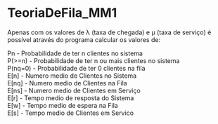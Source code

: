 # TeoriaDeFila_MM1
Apenas com os valores de λ (taxa de chegada) e μ (taxa de serviço) é possível através do programa calcular os valores de:

Pn - Probabilidade de ter n clientes no sistema   
P(>=n) - Probabilidade de ter n ou mais clientes no sistema   
P(nq=0) - Probabilidade de ter 0 clientes na fila   
E[n] - Numero medio de Clientes no Sistema   
E[nq] - Numero medio de Clientes na Fila   
E[ns] - Numero medio de Clientes em Serviço   
E[r] - Tempo medio de resposta do Sistema   
E[w] - Tempo medio de espera na Fila   
E[s] - Tempo medio de Clientes em Servico   
